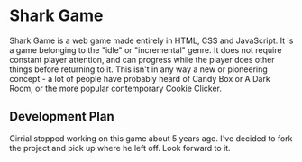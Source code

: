 # Shark Game #

Shark Game is a web game made entirely in HTML, CSS and JavaScript. It is a game belonging to the "idle" or "incremental" genre. It does not require constant player attention, and can progress while the player does other things before returning to it. This isn't in any way a new or pioneering concept - a lot of people have probably heard of Candy Box or A Dark Room, or the more popular contemporary Cookie Clicker.

## Development Plan ##

Cirrial stopped working on this game about 5 years ago. I've decided to fork the project and pick up where he left off. Look forward to it.
